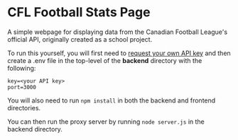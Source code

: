 # CFL Football Stats Page

A simple webpage for displaying data from the Canadian Football League's official API, originally created as a school project.

To run this yourself, you will first need to [request your own API key](http://api.cfl.ca/key-request) and then create a .env file in the top-level of the **backend** directory with the following:

```
key=<your API key>
port=3000
```

You will also need to run `npm install` in both the backend and frontend directories. 

You can then run the proxy server by running `node server.js` in the backend directory.